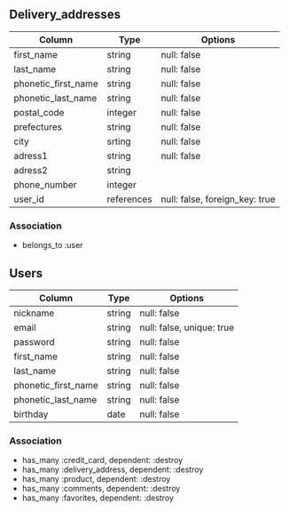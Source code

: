 ## Delivery_addresses

|Column|Type|Options|
|------|----|-------|
|first_name|string|null: false|
|last_name|string|null: false|
|phonetic_first_name|string|null: false|
|phonetic_last_name|string|null: false|
|postal_code|integer|null: false|
|prefectures|string|null: false|
|city|srting|null: false|
|adress1|string|null: false|
|adress2|string||
|phone_number|integer||
|user_id|references|null: false, foreign_key: true|

### Association
- belongs_to :user


## Users
|Column|Type|Options|
|------|----|-------|
|nickname|string|null: false|
|email|string|null: false, unique: true|
|password|string|null: false|
|first_name|string|null: false|
|last_name|string|null: false|
|phonetic_first_name|string|null: false|
|phonetic_last_name|string|null: false|
|birthday|date|null: false|

### Association
- has_many :credit_card, dependent: :destroy
- has_many :delivery_address, dependent: :destroy
- has_many :product, dependent: :destroy
- has_many :comments, dependent: :destroy
- has_many :favorites, dependent: :destroy